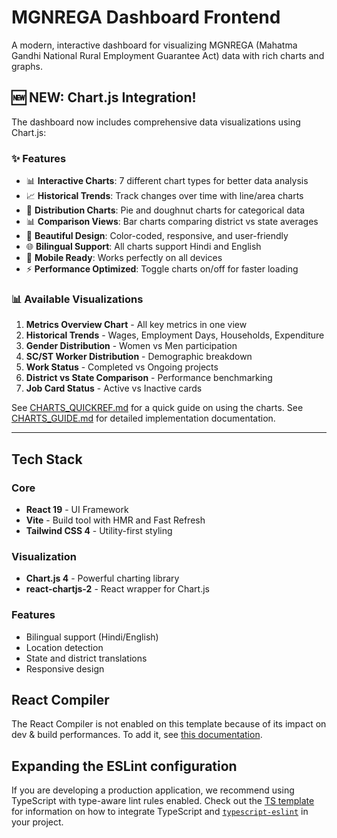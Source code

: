 # MGNREGA Dashboard Frontend

A modern, interactive dashboard for visualizing MGNREGA (Mahatma Gandhi National Rural Employment Guarantee Act) data with rich charts and graphs.

## 🆕 NEW: Chart.js Integration!

The dashboard now includes comprehensive data visualizations using Chart.js:

### ✨ Features
- 📊 **Interactive Charts**: 7 different chart types for better data analysis
- 📈 **Historical Trends**: Track changes over time with line/area charts
- 🥧 **Distribution Charts**: Pie and doughnut charts for categorical data
- 📊 **Comparison Views**: Bar charts comparing district vs state averages
- 🎨 **Beautiful Design**: Color-coded, responsive, and user-friendly
- 🌐 **Bilingual Support**: All charts support Hindi and English
- 📱 **Mobile Ready**: Works perfectly on all devices
- ⚡ **Performance Optimized**: Toggle charts on/off for faster loading

### 📊 Available Visualizations
1. **Metrics Overview Chart** - All key metrics in one view
2. **Historical Trends** - Wages, Employment Days, Households, Expenditure
3. **Gender Distribution** - Women vs Men participation
4. **SC/ST Worker Distribution** - Demographic breakdown
5. **Work Status** - Completed vs Ongoing projects
6. **District vs State Comparison** - Performance benchmarking
7. **Job Card Status** - Active vs Inactive cards

See [CHARTS_QUICKREF.md](./CHARTS_QUICKREF.md) for a quick guide on using the charts.
See [CHARTS_GUIDE.md](./CHARTS_GUIDE.md) for detailed implementation documentation.

---

## Tech Stack

### Core
- **React 19** - UI Framework
- **Vite** - Build tool with HMR and Fast Refresh
- **Tailwind CSS 4** - Utility-first styling

### Visualization
- **Chart.js 4** - Powerful charting library
- **react-chartjs-2** - React wrapper for Chart.js

### Features
- Bilingual support (Hindi/English)
- Location detection
- State and district translations
- Responsive design

## React Compiler

The React Compiler is not enabled on this template because of its impact on dev & build performances. To add it, see [this documentation](https://react.dev/learn/react-compiler/installation).

## Expanding the ESLint configuration

If you are developing a production application, we recommend using TypeScript with type-aware lint rules enabled. Check out the [TS template](https://github.com/vitejs/vite/tree/main/packages/create-vite/template-react-ts) for information on how to integrate TypeScript and [`typescript-eslint`](https://typescript-eslint.io) in your project.
